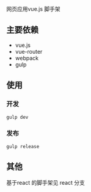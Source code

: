 网页应用vue.js 脚手架

## 主要依赖

  * vue.js
  * vue-router
  * webpack
  * gulp

  
  
## 使用

### 开发
	
	gulp dev
	
	
### 发布

	gulp release


## 其他

基于react 的脚手架见 react 分支



